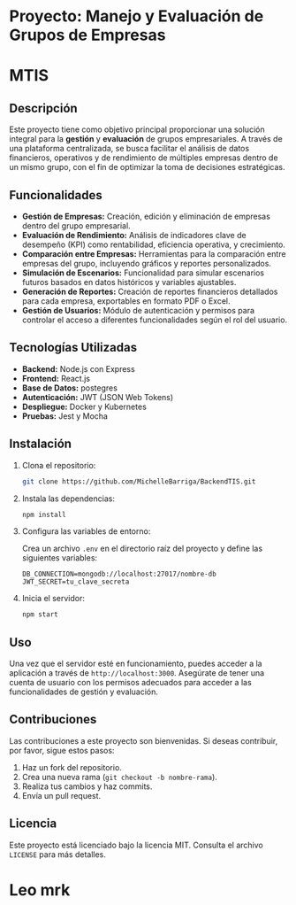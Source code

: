 # Proyecto: Manejo y Evaluación de Grupos de Empresas
# MTIS
## Descripción

Este proyecto tiene como objetivo principal proporcionar una solución integral para la **gestión** y **evaluación** de grupos empresariales. A través de una plataforma centralizada, se busca facilitar el análisis de datos financieros, operativos y de rendimiento de múltiples empresas dentro de un mismo grupo, con el fin de optimizar la toma de decisiones estratégicas.

## Funcionalidades

- **Gestión de Empresas:** Creación, edición y eliminación de empresas dentro del grupo empresarial.
- **Evaluación de Rendimiento:** Análisis de indicadores clave de desempeño (KPI) como rentabilidad, eficiencia operativa, y crecimiento.
- **Comparación entre Empresas:** Herramientas para la comparación entre empresas del grupo, incluyendo gráficos y reportes personalizados.
- **Simulación de Escenarios:** Funcionalidad para simular escenarios futuros basados en datos históricos y variables ajustables.
- **Generación de Reportes:** Creación de reportes financieros detallados para cada empresa, exportables en formato PDF o Excel.
- **Gestión de Usuarios:** Módulo de autenticación y permisos para controlar el acceso a diferentes funcionalidades según el rol del usuario.

## Tecnologías Utilizadas

- **Backend:** Node.js con Express
- **Frontend:** React.js
- **Base de Datos:** postegres
- **Autenticación:** JWT (JSON Web Tokens)
- **Despliegue:** Docker y Kubernetes
- **Pruebas:** Jest y Mocha

## Instalación

1. Clona el repositorio:

    ```bash
    git clone https://github.com/MichelleBarriga/BackendTIS.git
    ```

2. Instala las dependencias:

    ```bash
    npm install
    ```
3. Configura las variables de entorno:

    Crea un archivo `.env` en el directorio raíz del proyecto y define las siguientes variables:

    ```
    DB_CONNECTION=mongodb://localhost:27017/nombre-db
    JWT_SECRET=tu_clave_secreta
    ```

4. Inicia el servidor:

    ```bash
    npm start
    ```

## Uso

Una vez que el servidor esté en funcionamiento, puedes acceder a la aplicación a través de `http://localhost:3000`. Asegúrate de tener una cuenta de usuario con los permisos adecuados para acceder a las funcionalidades de gestión y evaluación.

## Contribuciones

Las contribuciones a este proyecto son bienvenidas. Si deseas contribuir, por favor, sigue estos pasos:

1. Haz un fork del repositorio.
2. Crea una nueva rama (`git checkout -b nombre-rama`).
3. Realiza tus cambios y haz commits.
4. Envía un pull request.

## Licencia

Este proyecto está licenciado bajo la licencia MIT. Consulta el archivo `LICENSE` para más detalles.

# Leo mrk